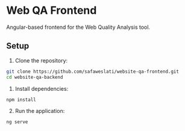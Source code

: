 # Web QA Frontend

Angular-based frontend for the Web Quality Analysis tool.

## Setup

1. Clone the repository:

```bash
git clone https://github.com/safaweslati/website-qa-frontend.git
cd website-qa-backend
```

1. Install dependencies:

```bash
npm install
```

2. Run the application:

```bash
ng serve
```
